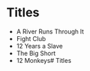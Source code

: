# Titles

* A River Runs Through It
* Fight Club
* 12 Years a Slave
* The Big Short
* 12 Monkeys# Titles
